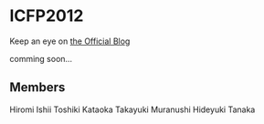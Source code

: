 ICFP2012
========

Keep an eye on [the Official Blog](http://icfpcontest2012.wordpress.com/)

comming soon...


Members
-------
Hiromi Ishii
Toshiki Kataoka
Takayuki Muranushi
Hideyuki Tanaka

